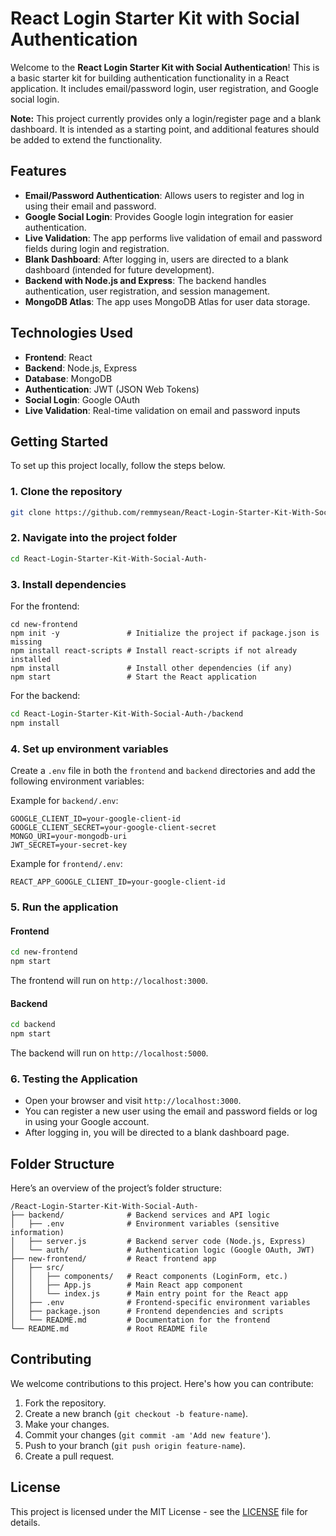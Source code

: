 # React Login Starter Kit with Social Authentication

Welcome to the **React Login Starter Kit with Social Authentication**! This is a basic starter kit for building authentication functionality in a React application. It includes email/password login, user registration, and Google social login.

**Note:** This project currently provides only a login/register page and a blank dashboard. It is intended as a starting point, and additional features should be added to extend the functionality.

## Features

- **Email/Password Authentication**: Allows users to register and log in using their email and password.
- **Google Social Login**: Provides Google login integration for easier authentication.
- **Live Validation**: The app performs live validation of email and password fields during login and registration.
- **Blank Dashboard**: After logging in, users are directed to a blank dashboard (intended for future development).
- **Backend with Node.js and Express**: The backend handles authentication, user registration, and session management.
- **MongoDB Atlas**: The app uses MongoDB Atlas for user data storage.

## Technologies Used

- **Frontend**: React
- **Backend**: Node.js, Express
- **Database**: MongoDB 
- **Authentication**: JWT (JSON Web Tokens)
- **Social Login**: Google OAuth
- **Live Validation**: Real-time validation on email and password inputs

## Getting Started

To set up this project locally, follow the steps below.

### 1. Clone the repository

```bash
git clone https://github.com/remmysean/React-Login-Starter-Kit-With-Social-Auth-.git
```

### 2. Navigate into the project folder

```bash
cd React-Login-Starter-Kit-With-Social-Auth-
```

### 3. Install dependencies

For the frontend:

```
cd new-frontend
npm init -y               # Initialize the project if package.json is missing
npm install react-scripts # Install react-scripts if not already installed
npm install               # Install other dependencies (if any)
npm start                 # Start the React application
```

For the backend:

```bash
cd React-Login-Starter-Kit-With-Social-Auth-/backend
npm install
```

### 4. Set up environment variables

Create a `.env` file in both the `frontend` and `backend` directories and add the following environment variables:

Example for `backend/.env`:

```
GOOGLE_CLIENT_ID=your-google-client-id
GOOGLE_CLIENT_SECRET=your-google-client-secret
MONGO_URI=your-mongodb-uri
JWT_SECRET=your-secret-key
```

Example for `frontend/.env`:

```
REACT_APP_GOOGLE_CLIENT_ID=your-google-client-id
```

### 5. Run the application

#### Frontend

```bash
cd new-frontend
npm start
```

The frontend will run on `http://localhost:3000`.

#### Backend

```bash
cd backend
npm start
```

The backend will run on `http://localhost:5000`.

### 6. Testing the Application

- Open your browser and visit `http://localhost:3000`.
- You can register a new user using the email and password fields or log in using your Google account.
- After logging in, you will be directed to a blank dashboard page.

## Folder Structure

Here’s an overview of the project’s folder structure:

```
/React-Login-Starter-Kit-With-Social-Auth-
├── backend/              # Backend services and API logic
│   ├── .env              # Environment variables (sensitive information)
│   ├── server.js         # Backend server code (Node.js, Express)
│   └── auth/             # Authentication logic (Google OAuth, JWT)
├── new-frontend/         # React frontend app
│   ├── src/
│   │   ├── components/   # React components (LoginForm, etc.)
│   │   ├── App.js        # Main React app component
│   │   └── index.js      # Main entry point for the React app
│   ├── .env              # Frontend-specific environment variables
│   ├── package.json      # Frontend dependencies and scripts
│   └── README.md         # Documentation for the frontend
└── README.md             # Root README file
```

## Contributing

We welcome contributions to this project. Here's how you can contribute:

1. Fork the repository.
2. Create a new branch (`git checkout -b feature-name`).
3. Make your changes.
4. Commit your changes (`git commit -am 'Add new feature'`).
5. Push to your branch (`git push origin feature-name`).
6. Create a pull request.

## License

This project is licensed under the MIT License - see the [LICENSE](LICENSE) file for details.
